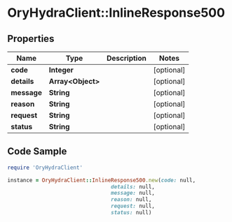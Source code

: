 # OryHydraClient::InlineResponse500

## Properties

Name | Type | Description | Notes
------------ | ------------- | ------------- | -------------
**code** | **Integer** |  | [optional] 
**details** | **Array&lt;Object&gt;** |  | [optional] 
**message** | **String** |  | [optional] 
**reason** | **String** |  | [optional] 
**request** | **String** |  | [optional] 
**status** | **String** |  | [optional] 

## Code Sample

```ruby
require 'OryHydraClient'

instance = OryHydraClient::InlineResponse500.new(code: null,
                                 details: null,
                                 message: null,
                                 reason: null,
                                 request: null,
                                 status: null)
```


